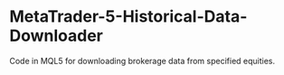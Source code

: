 # MetaTrader-5-Historical-Data-Downloader
Code in MQL5 for downloading brokerage data from specified equities.
